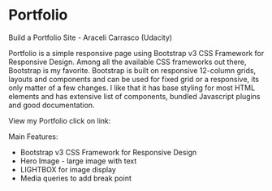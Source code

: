 # Portfolio
Build a Portfolio Site - Araceli Carrasco (Udacity)

Portfolio is a simple responsive page using Bootstrap v3 CSS Framework for Responsive Design.
Among all the available CSS frameworks out there, Bootstrap is my favorite.
Bootstrap is built on responsive 12-column grids, layouts and components and can be used for fixed grid or a responsive, its only matter of a few changes.  I like that it has base styling for most HTML elements and has extensive list of components, bundled Javascript plugins and good documentation.

View my Portfolio click on link:   

Main Features:
- Bootstrap v3 CSS Framework for Responsive Design
- Hero Image - large image with text
- LIGHTBOX for image display
- Media queries to add break point
